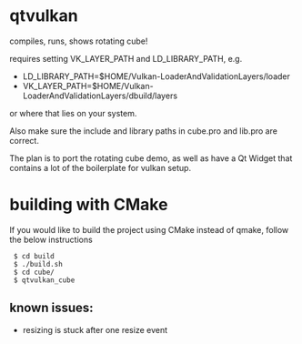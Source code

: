 # qtvulkan

compiles, runs, shows rotating cube!

requires setting VK_LAYER_PATH and LD_LIBRARY_PATH, e.g.

* LD_LIBRARY_PATH=$HOME/Vulkan-LoaderAndValidationLayers/loader
* VK_LAYER_PATH=$HOME/Vulkan-LoaderAndValidationLayers/dbuild/layers

or where that lies on your system.

Also make sure the include and library paths in cube.pro and lib.pro are correct.

The plan is to port the rotating cube demo, as well as have a Qt Widget that contains a lot of the boilerplate for vulkan setup.

# building with CMake
If you would like to build the project using CMake instead of qmake, follow the below instructions

```
 $ cd build
 $ ./build.sh
 $ cd cube/
 $ qtvulkan_cube
```

## known issues:
* resizing is stuck after one resize event
